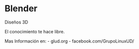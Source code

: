 # Blender
Diseños 3D

El conocimiento te hace libre.

Mas Información en:
	- glud.org
	- facebook.com/GrupoLinuxUD/

